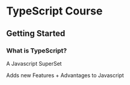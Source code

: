 
# TypeScript Course

## Getting Started

### What is TypeScript?

A Javascript SuperSet

Adds new Features + Advantages to Javascript


<!--stackedit_data:
eyJoaXN0b3J5IjpbNDY4MjE1NjY4LC0xNTQ0OTMzMTc1LC0xNT
k2MzU2MzAwLDIwNDAyOTc2MjJdfQ==
-->